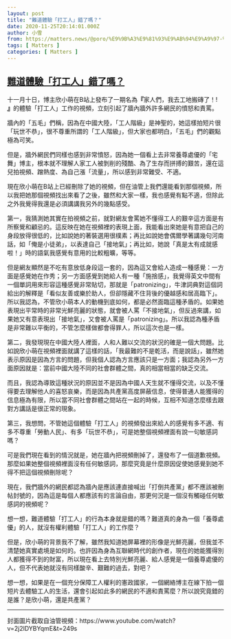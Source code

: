 ```yaml
---
layout: post
title: "難道體驗「打工人」錯了嗎？"
date: 2020-11-25T20:14:01.000Z
author: 小雪
from: https://matters.news/@poro/%E9%9B%A3%E9%81%93%E9%AB%94%E9%A9%97-%E6%89%93%E5%B7%A5%E4%BA%BA-%E9%8C%AF%E4%BA%86%E5%97%8E-bafyreib6hmqlddan7uyhb2llgphjwfoyd7h2ovm22zjmy255qehng5vxny
tags: [ Matters ]
categories: [ Matters ]
---
```

<!--1606335241000-->
[難道體驗「打工人」錯了嗎？](https://matters.news/@poro/%E9%9B%A3%E9%81%93%E9%AB%94%E9%A9%97-%E6%89%93%E5%B7%A5%E4%BA%BA-%E9%8C%AF%E4%BA%86%E5%97%8E-bafyreib6hmqlddan7uyhb2llgphjwfoyd7h2ovm22zjmy255qehng5vxny)
------

<div>
<p>十一月十日，博主欣小萌在B站上發布了一期名為<strong>『</strong>家人們，我去工地搬磚了！! <strong>』</strong>的體驗「打工人」工作的視頻，立刻引起了牆內牆外許多網民的憤怒和責罵。</p><p>牆內的「五毛」們稱，因為在中國大陸，「工人階級」是神聖的，她這樣拍短片很「玩世不恭」，很不尊重所謂的「工人階級」，但大家也都明白，「五毛」們的觀點極為可笑。</p><p>但是，牆外網民們同樣也感到非常憤怒，因為她一個看上去非常養尊處優的「宅舞」博主，根本就不理解人家工人被剝削的殘酷、為了生存而拼搏的艱苦，還在這兒拍視頻、蹭熱度、為自己漲「流量」，所以感到非常難受、不適。</p><p>現在欣小萌在B站上已經刪除了她的視頻，但在油管上我們還能看到那個視頻，所以我把她那個視頻找出來看了之後，雖然和大家一樣，我也感覺有點不適，但除此之外我覺得我還是必須講講我另外的幾點感受。</p><p>第一，我猜測她其實在拍視頻之前，就對網友會罵她不懂得工人的艱辛這方面是有所察覺和顧忌的。這反映在她在視頻裡的表現上面，我能看出來她是有意把自己的身段放得很低的，比如說她的著裝選用很樸素；再比如說她會偶爾學著講幾句河南話，如「俺是小徒弟」，以表達自己「接地氣」；再比如，她說「真是太有成就感啦！」時的語氣我感覺有意用的比較粗曠，等等。</p><p>但是網友顯然是不吃有意放低身段這一套的，因為這又會給人造成一種感覺：一方面是感覺她在作秀；另一方面感覺到她給人有一種「施捨感」，我覺得英文中間有一個單詞用來形容這種感覺非常貼切，那就是「patronizing」，牛津詞典對這個詞給出的解釋是「看似友善或樂於助人，但卻隱藏不住背後的優越感和居高臨下」。 所以我認為，不管欣小萌本人的動機到底如何，都是必然面臨這種矛盾的。如果她表現出平常時的非常光鮮亮麗的狀態，就會被人罵「不接地氣」，但反過來講，如果她又有意表現出「接地氣」，又會被人罵是「patronizing」。所以我認為種矛盾是非常難以平衡的，不管怎麼樣做都會得罪人，所以這次也是一樣。</p><p>第二，我發現現在中國大陸人裡面，人和人難以交流的狀況的確是一個大問題。比如說欣小萌在視頻裡面就講了這樣的話，「我最難的不是乾活，而是說話」，雖然她表示原因是因為方言的問題，但我個人認為方言應該只是一方面；我認為另外一方面原因就是：當前中國大陸不同的社會群體之間，真的相當相當的缺乏交流。</p><p>而且，我認為導致這種狀況的原因並不是因為中國人天生就不懂得交流，以及不懂得要去理解他人的喜怒哀樂，而是因為共產黨高度屏蔽信息，使得普通人能獲得的信息極為有限，所以當不同社會群體之間站在一起的時候，互相不知道怎麼樣去跟對方講話是很正常的現象。</p><p>第三，我想問，不管她這個體驗「打工人」的視頻發出來給人的感覺有多不適、有多不尊重「勞動人民」、有多「玩世不恭」，可是她整個視頻裡面有說一句敏感詞嗎？</p><p>可是我們現在看到的情況就是，她在牆內把視頻刪掉了，還發布了一個道歉視頻。那麼如果她整個視頻裡面沒有任何敏感詞，那麼究竟是什麼原因促使她感覺到她不得不把這個視頻刪除呢？</p><p>現在，我們牆外的網民都認為牆內是應該連直接喊出「打倒共產黨」都不應該被刪帖封號的，因為這是每個人都應該有的言論自由，那更何況是一個沒有觸碰任何敏感詞的視頻呢？</p><p>想一想，難道體驗「打工人」的行為本身就是錯的嗎？難道真的身為一個「養尊處優」的人，就沒有權利體驗「打工人」的工作麼？</p><p>但是，欣小萌的背景我不了解，雖然我知道她屏幕裡的形像是光鮮亮麗，但我並不清楚她真實處境是如何的。也許因為身為互聯網時代的創作者，現在的她能獲得別人都獲得不到的財富，所以現在看上去特別光鮮亮麗、給人感覺是一個養尊處優的人，但不代表她就沒有同樣酸辛、艱難的過去，對吧？</p><p>想一想，如果是在一個充分保障工人權利的憲政國家，一個網絡博主在線下拍一個短片去體驗工人的生活，還會引起如此多的網民的不適和責罵麼？所以說究竟錯的是誰？是欣小萌，還是共產黨？</p><hr><p>封面圖片截取自油管視頻：https://www.youtube.com/watch?v=2j2lDYBYqmE&t=249s</p>
</div>
